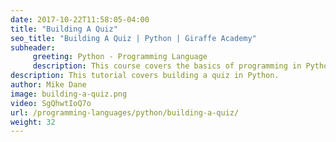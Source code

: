 ```yaml
---
date: 2017-10-22T11:58:05-04:00
title: "Building A Quiz"
seo_title: "Building A Quiz | Python | Giraffe Academy"
subheader:
     greeting: Python - Programming Language
     description: This course covers the basics of programming in Python. Work your way through the videos and we'll teach you everything you need to know to start your programming journey!
description: This tutorial covers building a quiz in Python.
author: Mike Dane
image: building-a-quiz.png
video: SgQhwtIoQ7o
url: /programming-languages/python/building-a-quiz/
weight: 32
---
```

